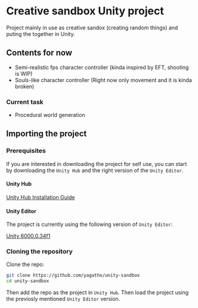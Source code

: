 # Creative sandbox Unity project 
Project mainly in use as creative sandox (creating random things) and puting the together in Unity.

## Contents for now
- Semi-realistic fps character controller (kinda inspired by EFT, shooting is WIP)
- Souls-like character controller (Right now only movement and it is kinda broken)

### Current task
- Procedural world generation

## Importing the project

### Prerequisites

If you are interested in downloading the project for self use, you can start by downloading the `Unity Hub` and the right version of the `Unity Editor`.

#### Unity Hub

[Unity Hub Installation Guide](https://docs.unity3d.com/hub/manual/InstallHub.html)

#### Unity Editor

The project is currently using the following version of `Unity Editor`:

[Unity 6000.0.34f1](unityhub://6000.0.34f1/5ab2d9ed9190)

### Cloning the repository

Clone the repo:

```bash
git clone https://github.com/yagatho/unity-sandbox
cd unity-sandbox
```

Then add the repo as the project in `Unity Hub`. Then load the project using the previosly mentioned `Unity Editor` version.


